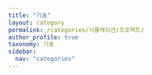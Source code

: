 ```yaml
---
title: "기술"
layout: category
permalink: /categories/시뮬레이션/프로젝트/
author_profile: true
taxonomy: 기술
sidebar:
  nav: "categories"
---
```

